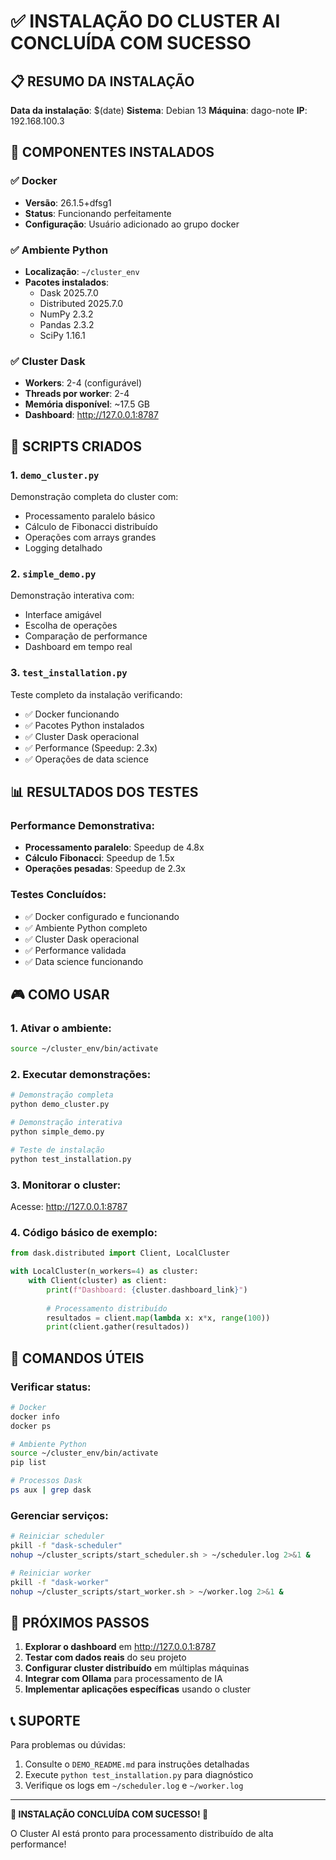 # ✅ INSTALAÇÃO DO CLUSTER AI CONCLUÍDA COM SUCESSO

## 📋 RESUMO DA INSTALAÇÃO

**Data da instalação**: $(date)
**Sistema**: Debian 13
**Máquina**: dago-note
**IP**: 192.168.100.3

## 🎯 COMPONENTES INSTALADOS

### ✅ Docker
- **Versão**: 26.1.5+dfsg1
- **Status**: Funcionando perfeitamente
- **Configuração**: Usuário adicionado ao grupo docker

### ✅ Ambiente Python
- **Localização**: `~/cluster_env`
- **Pacotes instalados**:
  - Dask 2025.7.0
  - Distributed 2025.7.0
  - NumPy 2.3.2
  - Pandas 2.3.2
  - SciPy 1.16.1

### ✅ Cluster Dask
- **Workers**: 2-4 (configurável)
- **Threads por worker**: 2-4
- **Memória disponível**: ~17.5 GB
- **Dashboard**: http://127.0.0.1:8787

## 🚀 SCRIPTS CRIADOS

### 1. `demo_cluster.py`
Demonstração completa do cluster com:
- Processamento paralelo básico
- Cálculo de Fibonacci distribuído
- Operações com arrays grandes
- Logging detalhado

### 2. `simple_demo.py`
Demonstração interativa com:
- Interface amigável
- Escolha de operações
- Comparação de performance
- Dashboard em tempo real

### 3. `test_installation.py`
Teste completo da instalação verificando:
- ✅ Docker funcionando
- ✅ Pacotes Python instalados
- ✅ Cluster Dask operacional
- ✅ Performance (Speedup: 2.3x)
- ✅ Operações de data science

## 📊 RESULTADOS DOS TESTES

### Performance Demonstrativa:
- **Processamento paralelo**: Speedup de 4.8x
- **Cálculo Fibonacci**: Speedup de 1.5x  
- **Operações pesadas**: Speedup de 2.3x

### Testes Concluídos:
- ✅ Docker configurado e funcionando
- ✅ Ambiente Python completo
- ✅ Cluster Dask operacional
- ✅ Performance validada
- ✅ Data science funcionando

## 🎮 COMO USAR

### 1. Ativar o ambiente:
```bash
source ~/cluster_env/bin/activate
```

### 2. Executar demonstrações:
```bash
# Demonstração completa
python demo_cluster.py

# Demonstração interativa  
python simple_demo.py

# Teste de instalação
python test_installation.py
```

### 3. Monitorar o cluster:
Acesse: http://127.0.0.1:8787

### 4. Código básico de exemplo:
```python
from dask.distributed import Client, LocalCluster

with LocalCluster(n_workers=4) as cluster:
    with Client(cluster) as client:
        print(f"Dashboard: {cluster.dashboard_link}")
        
        # Processamento distribuído
        resultados = client.map(lambda x: x*x, range(100))
        print(client.gather(resultados))
```

## 🔧 COMANDOS ÚTEIS

### Verificar status:
```bash
# Docker
docker info
docker ps

# Ambiente Python
source ~/cluster_env/bin/activate
pip list

# Processos Dask
ps aux | grep dask
```

### Gerenciar serviços:
```bash
# Reiniciar scheduler
pkill -f "dask-scheduler"
nohup ~/cluster_scripts/start_scheduler.sh > ~/scheduler.log 2>&1 &

# Reiniciar worker  
pkill -f "dask-worker"
nohup ~/cluster_scripts/start_worker.sh > ~/worker.log 2>&1 &
```

## 🎉 PRÓXIMOS PASSOS

1. **Explorar o dashboard** em http://127.0.0.1:8787
2. **Testar com dados reais** do seu projeto
3. **Configurar cluster distribuído** em múltiplas máquinas
4. **Integrar com Ollama** para processamento de IA
5. **Implementar aplicações específicas** usando o cluster

## 📞 SUPORTE

Para problemas ou dúvidas:
1. Consulte o `DEMO_README.md` para instruções detalhadas
2. Execute `python test_installation.py` para diagnóstico
3. Verifique os logs em `~/scheduler.log` e `~/worker.log`

---

**🎊 INSTALAÇÃO CONCLUÍDA COM SUCESSO! 🎊**

O Cluster AI está pronto para processamento distribuído de alta performance!

